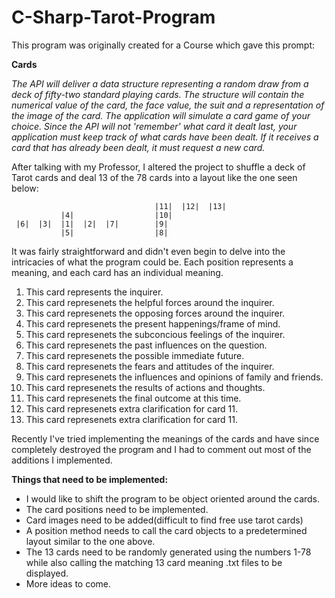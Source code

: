 # C-Sharp-Tarot-Program
This program was originally created for a Course which gave this prompt:

**Cards**

*The API will deliver a data structure representing a random draw from a deck of fifty-two standard playing cards. 
The structure will contain the numerical value of the card, the face value, the suit and a representation of the image of the card.
The application will simulate a card game of your choice. Since the API will not 'remember' what card it dealt last, 
your application must keep track of what cards have been dealt. If it receives a card that has already been dealt, 
it must request a new card.*

After talking with my Professor, I altered the project to shuffle a deck of Tarot cards and deal 13 of the 78 cards into a layout
like the one seen below:
```
                                |11|  |12|  |13|
           |4|                  |10|
 |6|  |3|  |1|  |2|  |7|        |9|
           |5|                  |8|
```

It was fairly straightforward and didn't even begin to delve into the intricacies of what the program could be. Each
position represents a meaning, and each card has an individual meaning.

1. This card represents the inquirer.
2. This card represenets the helpful forces around the inquirer.
3. This card represenets the opposing forces around the inquirer.
4. This card represenets the present happenings/frame of mind.
5. This card represenets the subconcious feelings of the inquirer.
6. This card represenets the past influences on the question.
7. This card represenets the possible immediate future.
8. This card represenets the fears and attitudes of the inquirer.
9. This card represenets the influences and opinions of family and friends.
10. This card represenets the results of actions and thoughts.
11. This card represenets the final outcome at this time.
12. This card represenets extra clarification for card 11.
13. This card represenets extra clarification for card 11.

Recently I've tried implementing the meanings of the cards and have since completely destroyed the program and I had to comment 
out most of the additions I implemented.

**Things that need to be implemented:**
- I would like to shift the program to be object oriented around the cards.
- The card positions need to be implemented.
- Card images need to be added(difficult to find free use tarot cards)
- A position method needs to call the card objects to a predetermined layout similar to the one above.
- The 13 cards need to be randomly generated using the numbers 1-78 while also calling the matching 13 card meaning .txt files to be displayed.
- More ideas to come.
